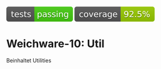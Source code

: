 ![test status](.github/badges/tests.svg)  ![code coverage](.github/badges/jacoco.svg)
# Weichware-10: Util

Beinhaltet Utilities
